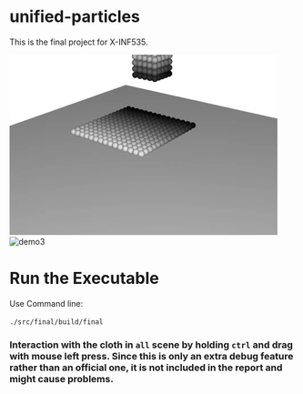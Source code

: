# unified-particles
This is the final project for X-INF535.

![demo](./demo.gif)
![demo3](./demo3.gif)

# Run the Executable

Use Command line:


`./src/final/build/final`


### Interaction with the cloth in `all` scene by holding `ctrl` and drag with mouse left press. Since this is only an extra debug feature rather than an official one, it is not included in the report and might cause problems.
